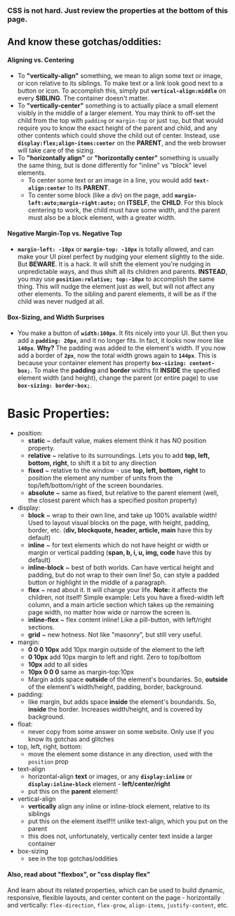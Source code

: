 ### CSS is not hard. Just review the properties at the bottom of this page.     
     
## And know these gotchas/oddities:     
#### Aligning vs. Centering     
* To **"vertically-align"** something, we mean to align some text or image, or icon relative to its siblings. To make text or a link look good next to a button or icon. To accomplish this, simply put **`vertical-align:middle`** on every **SIBLING**. The container doesn't matter.     
* To **"vertically-center"** something is to actually place a small element visibly in the middle of a larger element. You may think to off-set the child from the top with `padding` or `margin-top` or just `top`, but that would require you to know the exact height of the parent and child, and any other contents which could shove the child out of center. Instead, use  **`display:flex;align-items:center`** on the **PARENT**, and the web browser will take care of the sizing.     
* To **"horizontally align"** or **"horizontally center"** something is usually the same thing, but is done differently for "inline" vs "block" level elements.     
    * To center some text or an image in a line, you would add **`text-align:center`** to its **PARENT**.     
    * To center some block (like a div) on the page, add **`margin-left:auto;margin-right:auto;`** on **ITSELF**, the **CHILD**. For this block centering to work, the child must have some width, and the parent must also be a block element, with a greater width.     
#### Negative Margin-Top vs. Negative Top     
* **`margin-left: -10px`** or **`margin-top: -10px`** is totally allowed, and can make your UI pixel perfect by nudging your element slightly to the side. But **BEWARE**. It is a hack. It will shift the element you're nudging in unpredictable ways, and thus shift all its children and parents. **INSTEAD**, you may use **`position:relative; top:-10px`** to accomplish the same thing. This will nudge the element just as well, but will not affect any other elements. To the sibling and parent elements, it will be as if the child was never nudged at all.     
#### Box-Sizing, and Width Surprises     
* You make a button of **`width:100px`**. It fits nicely into your UI. But then you add a **`padding: 20px`**, and it no longer fits. In fact, it looks now more like **`140px`**. **Why?** The padding was added to the element's width. If you now add a border of **`2px`**, now the total width grows again to **`144px`**. This is because your container element has property **`box-sizing: content-box;`**. To make the **padding** and **border** widths fit **INSIDE** the specified element width (and height), change the parent (or entire page) to use **`box-sizing: border-box;`**.     
     
##     
# Basic Properties:     
* position:     
    * **static** ~ default value, makes element think it has NO position property.     
    * **relative** ~ relative to its surroundings. Lets you to add **top, left, bottom, right**, to shift it a bit to any direction     
    * **fixed** ~ relative to the window - use **top, left, bottom, right** to position the element any number of units from the top/left/bottom/right of the screen boundaries.     
    * **absolute** ~ same as fixed, but relative to the parent element (well, the closest parent which has a specified positon property)     
* display:     
    * **block** ~ wrap to their own line, and take up 100% available width! Used to layout visual blocks on the page, with height, padding, border, etc. (**div, blockquote, header, article, main** have this by default)     
    * **inline** ~ for text elements which do not have height or width or margin or vertical padding (**span, b, i, u, img, code** have this by default)     
    * **inline-block** ~ best of both worlds. Can have vertical height and padding, but do not wrap to their own line! So, can style a padded button or highlight in the middle of a paragraph.     
    * **flex** ~ read about it. It will change your life. **Note:** it affects the children, not itself! Simple example: Lets you have a fixed-width left column, and a main article section which takes up the remaining page width, no matter how wide or narrow the screen is.     
    * **inline-flex** ~ flex content inline! Like a pill-button, with left/right sections.     
    * **grid** ~ new hotness. Not like "masonry", but still very useful.     
* margin:     
    * **0 0 0 10px** add 10px margin outside of the element to the left     
    * **0 10px** add 10px margin to left and right. Zero to top/bottom     
    * **10px** add to all sides     
    * **10px 0 0 0** same as margin-top:10px     
    * Margin adds space **outside** of the element's boundaries. So, **outside** of the element's width/height, padding, border, background.     
* padding:     
    * like margin, but adds space **inside** the element's boundarids. So, **inside** the border. Increases width/height, and is covered by background.     
* float:     
    * never copy from some answer on some website. Only use if you know its gotchas and glitches     
* top, left, right, bottom:     
    * move the element some distance in any direction, used with the `position` prop     
* text-align     
    * horizontal-align **text** or images, or any **`display:inline`**  or **`display:inline-block`** element - **left/center/right**     
    * put this on the **parent** element!     
* vertical-align     
    * **vertically** align any inline or inline-block element, relative to its siblings     
    * put this on the element itself!!! unlike text-align, which you put on the parent     
    * this does not, unfortunately, vertically center text inside a larger container     
* box-sizing     
    * see in the top gotchas/oddities     
     
#### Also, read about "flexbox", or "css display flex"     
And learn about its related properties, which can be used to build dynamic, responsive, flexible layouts, and center content on the page - horizontally and vertically: `flex-direction`, `flex-grow`, `align-items`, `justify-content`, etc.